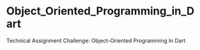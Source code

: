 # Object_Oriented_Programming_in_Dart
Technical Assignment Challenge: Object-Oriented Programming In Dart
